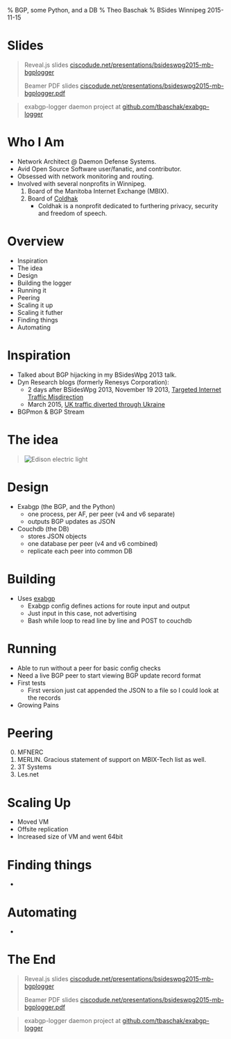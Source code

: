 % BGP, some Python, and a DB
% Theo Baschak
% BSides Winnipeg 2015-11-15

# Slides

> Reveal.js slides [ciscodude.net/presentations/bsideswpg2015-mb-bgplogger](https://ciscodude.net/presentations/bbsideswpg2015-mb-bgplogger)
> 
> Beamer PDF slides [ciscodude.net/presentations/bsideswpg2015-mb-bgplogger.pdf](https://ciscodude.net/presentations/bbsideswpg2015-mb-bgplogger.pdf)

> exabgp-logger daemon project at [github.com/tbaschak/exabgp-logger](https://github.com/tbaschak/exabgp-logger)

# Who I Am

* Network Architect @ Daemon Defense Systems.
* Avid Open Source Software user/fanatic, and contributor.
* Obsessed with network monitoring and routing.
* Involved with several nonprofits in Winnipeg.
	1. Board of the Manitoba Internet Exchange (MBIX).
	2. Board of [Coldhak](https://coldhak.ca)
		*	Coldhak is a nonprofit dedicated to furthering privacy, security and freedom of speech.

# Overview

* Inspiration
* The idea
* Design
* Building the logger
* Running it
* Peering
* Scaling it up
* Scaling it futher
* Finding things
* Automating

# Inspiration

* Talked about BGP hijacking in my BSidesWpg 2013 talk.
* Dyn Research blogs (formerly Renesys Corporation):
	* 2 days after BSidesWpg 2013, November 19 2013, [Targeted Internet Traffic Misdirection](http://research.dyn.com/2013/11/mitm-internet-hijacking/)
	* March 2015, [UK traffic diverted through Ukraine](http://research.dyn.com/2015/03/uk-traffic-diverted-ukraine/)
* BGPmon & BGP Stream

# The idea

> ![Edison electric light](http://scienceblogs.com/retrospectacle/wp-content/blogs.dir/463/files/2012/04/i-3530f86be619cdc7d42c13cdca188088-edison.bmp)

# Design

* Exabgp (the BGP, and the Python)
	* one process, per AF, per peer (v4 and v6 separate)
	* outputs BGP updates as JSON
* Couchdb (the DB)
	* stores JSON objects
	* one database per peer (v4 and v6 combined)
	* replicate each peer into common DB

# Building

* Uses [exabgp](https://github.com/Exa-Networks/exabgp)
	* Exabgp config defines actions for route input and output
	* Just input in this case, not advertising
	* Bash while loop to read line by line and POST to couchdb

# Running

* Able to run without a peer for basic config checks
* Need a live BGP peer to start viewing BGP update record format
* First tests
	* First version just cat appended the JSON to a file so I could look at the records
* Growing Pains

# Peering

0. MFNERC
1. MERLIN. Gracious statement of support on MBIX-Tech list as well.
2. 3T Systems
3. Les.net

# Scaling Up

* Moved VM
* Offsite replication
* Increased size of VM and went 64bit

# Finding things

* 

# Automating

* 

# The End

> Reveal.js slides [ciscodude.net/presentations/bsideswpg2015-mb-bgplogger](https://ciscodude.net/presentations/bbsideswpg2015-mb-bgplogger)
> 
> Beamer PDF slides [ciscodude.net/presentations/bsideswpg2015-mb-bgplogger.pdf](https://ciscodude.net/presentations/bbsideswpg2015-mb-bgplogger.pdf)

> exabgp-logger daemon project at [github.com/tbaschak/exabgp-logger](https://github.com/tbaschak/exabgp-logger)
